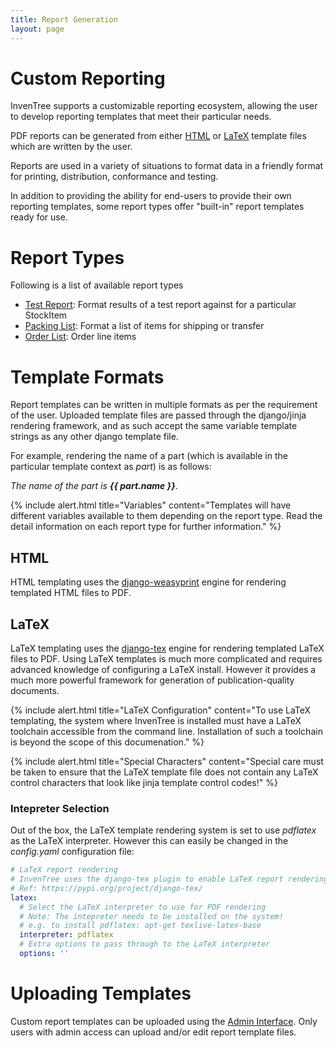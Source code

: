 ```yaml
---
title: Report Generation
layout: page
---
```


# Custom Reporting

InvenTree supports a customizable reporting ecosystem, allowing the user to develop reporting templates that meet their particular needs.

PDF reports can be generated from either [HTML](https://github.com/fdemmer/django-weasyprint) or [LaTeX](https://github.com/weinbusch/django-tex) template files which are written by the user.

Reports are used in a variety of situations to format data in a friendly format for printing, distribution, conformance and testing.

In addition to providing the ability for end-users to provide their own reporting templates, some report types offer "built-in" report templates ready for use.

# Report Types

Following is a list of available report types

* [Test Report](/docs/report/test): Format results of a test report against for a particular StockItem
* [Packing List](/docs/report/pack): Format a list of items for shipping or transfer
* [Order List](/docs/report/order): Order line items 

# Template Formats

Report templates can be written in multiple formats as per the requirement of the user. Uploaded template files are passed through the django/jinja rendering framework, and as such accept the same variable template strings as any other django template file.

For example, rendering the name of a part (which is available in the particular template context as *part*) is as follows:

*The name of the part is **\{\{ part.name \}\}***.

{% include alert.html title="Variables" content="Templates will have different variables available to them depending on the report type. Read the detail information on each report type for further information." %}  

## HTML

HTML templating uses the [django-weasyprint](https://github.com/fdemmer/django-weasyprint) engine for rendering templated HTML files to PDF.

## LaTeX

LaTeX templating uses the [django-tex](https://github.com/weinbusch/django-tex) engine for rendering templated LaTeX files to PDF. Using LaTeX templates is much more complicated and requires advanced knowledge of configuring a LaTeX install. However it provides a much more powerful framework for generation of publication-quality documents.

{% include alert.html title="LaTeX Configuration" content="To use LaTeX templating, the system where InvenTree is installed must have a LaTeX toolchain accessible from the command line. Installation of such a toolchain is beyond the scope of this documenation." %}

{% include alert.html title="Special Characters" content="Special care must be taken to ensure that the LaTeX template file does not contain any LaTeX control characters that look like jinja template control codes!" %}

### Intepreter Selection

Out of the box, the LaTeX template rendering system is set to use *pdflatex* as the LaTeX interpreter. However this can easily be changed in the *config.yaml* configuration file:

```yaml
# LaTeX report rendering
# InvenTree uses the django-tex plugin to enable LaTeX report rendering
# Ref: https://pypi.org/project/django-tex/
latex:
  # Select the LaTeX interpreter to use for PDF rendering
  # Note: The intepreter needs to be installed on the system!
  # e.g. to install pdflatex: apt-get texlive-latex-base
  interpreter: pdflatex 
  # Extra options to pass through to the LaTeX interpreter
  options: ''
  ```

# Uploading Templates

Custom report templates can be uploaded using the [Admin Interface](/docs/admin/admin). Only users with admin access can upload and/or edit report template files.